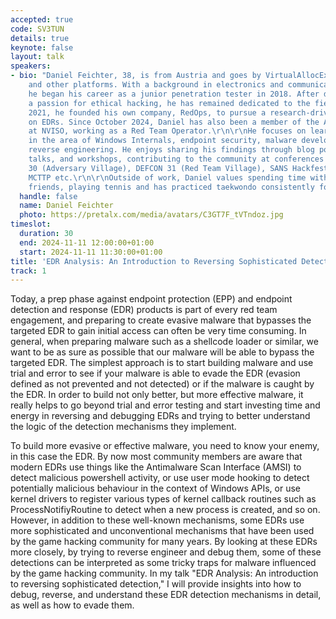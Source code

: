 ```yaml
---
accepted: true
code: SV3TUN
details: true
keynote: false
layout: talk
speakers:
- bio: "Daniel Feichter, 38, is from Austria and goes by VirtualAllocEx on Twitter
    and other platforms. With a background in electronics and communications engineering,
    he began his career as a junior penetration tester in 2018. After discovering
    a passion for ethical hacking, he has remained dedicated to the field. In late
    2021, he founded his own company, RedOps, to pursue a research-driven focus, particularly
    on EDRs. Since October 2024, Daniel has also been a member of the ARES Red Team
    at NVISO, working as a Red Team Operator.\r\n\r\nHe focuses on learning and researching
    in the area of Windows Internals, endpoint security, malware development, and
    reverse engineering. He enjoys sharing his findings through blog posts, conference
    talks, and workshops, contributing to the community at conferences such as DEFCON
    30 (Adversary Village), DEFCON 31 (Red Team Village), SANS Hackfest, BSides Munich,
    MCTTP etc.\r\n\r\nOutside of work, Daniel values spending time with family and
    friends, playing tennis and has practiced taekwondo consistently for over a decade."
  handle: false
  name: Daniel Feichter
  photo: https://pretalx.com/media/avatars/C3GT7F_tVTndoz.jpg
timeslot:
  duration: 30
  end: 2024-11-11 12:00:00+01:00
  start: 2024-11-11 11:30:00+01:00
title: 'EDR Analysis: An Introduction to Reversing Sophisticated Detection'
track: 1
---
```


Today, a prep phase against endpoint protection (EPP) and endpoint detection and response (EDR) products is part of every red team engagement, and preparing to create evasive malware that bypasses the targeted EDR to gain initial access can often be very time consuming.
In general, when preparing malware such as a shellcode loader or similar, we want to be as sure as possible that our malware will be able to bypass the targeted EDR.
The simplest approach is to start building malware and use trial and error to see if your malware is able to evade the EDR (evasion defined as not prevented and not detected) or if the malware is caught by the EDR.
In order to build not only better, but more effective malware, it really helps to go beyond trial and error testing and start investing time and energy in reversing and debugging EDRs and trying to better understand the logic of the detection mechanisms they implement.

To build more evasive or effective malware, you need to know your enemy, in this case the EDR.
By now most community members are aware that modern EDRs use things like the Antimalware Scan Interface (AMSI) to detect malicious powershell activity, or use user mode hooking to detect potentially malicious behaviour in the context of Windows APIs, or use kernel drivers to register various types of kernel callback routines such as ProcessNotifiyRoutine to detect when a new process is created, and so on.
However, in addition to these well-known mechanisms, some EDRs use more sophisticated and unconventional mechanisms that have been used by the game hacking community for many years.
By looking at these EDRs more closely, by trying to reverse engineer and debug them, some of these detections can be interpreted as some tricky traps for malware influenced by the game hacking community.
In my talk "EDR Analysis: An introduction to reversing sophisticated detection," I will provide insights into how to debug, reverse, and understand these EDR detection mechanisms in detail, as well as how to evade them.